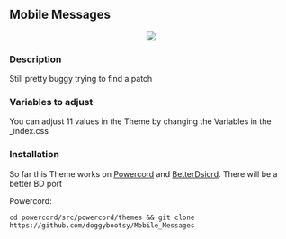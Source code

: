 ## Mobile Messages

<p align="center">
    <img src="https://i.imgur.com/VBE49wL.png">
</p>

### Description
Still pretty buggy trying to find a patch

### Variables to adjust
You can adjust 11 values in the Theme by changing the Variables in the _index.css 



### Installation
So far this Theme works on [Powercord](https://github.com/powercord-org/powercord) and [BetterDsicrd](https://www.betterdiscord.net/). There will be a better BD port

Powercord:

```cd powercord/src/powercord/themes && git clone https://github.com/doggybootsy/Mobile_Messages```
<!--
cd ~/Library/Preferences/BetterDiscord/themes && git clone https://github.com/doggybootsy/Mobile_Messages/blob/main/Mobile%20Discord.theme.css
-->
